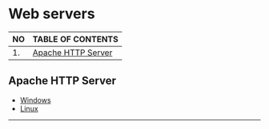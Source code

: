 # Web servers

| NO |    TABLE OF CONTENTS                           |
|----|----------------------------------------------- |
| 1. | [ Apache HTTP Server ](#apache)                |

<a name="apache"></a>
## Apache HTTP Server
- [ Windows ](#windows)
- [ Linux   ](#linux)

***
